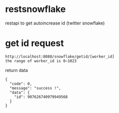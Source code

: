 # restsnowflake
restapi to get autoincrease id  (twitter snowflake)

# get id request
```
http://localhost:8080/snowflake/getid/[worker_id]
the range of worker_id is 0~1023
```

return data
```
{
  "code": 0,
  "message": "success !",
  "data": {
    "id": 907626740979949568
  }
}

```

